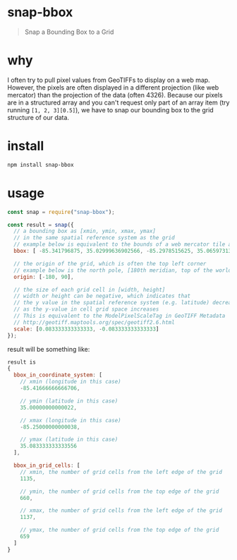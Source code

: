 # snap-bbox
> Snap a Bounding Box to a Grid

# why
I often try to pull pixel values from GeoTIFFs to display on a web map.
However, the pixels are often displayed in a different projection (like web mercator)
than the projection of the data (often 4326).
Because our pixels are in a structured array and you can't request only part of an array item (try running `[1, 2, 3][0.5]`), we have to snap our bounding box to the grid structure of our data.

# install
```bash
npm install snap-bbox
```

# usage
```js
const snap = require("snap-bbox");

const result = snap({
  // a bounding box as [xmin, ymin, xmax, ymax]
  // in the same spatial reference system as the grid
  // example below is equivalent to the bounds of a web mercator tile at x=2154, y=3243 and z=13
  bbox: [ -85.341796875, 35.02999636902566, -85.2978515625, 35.06597313798418 ],

  // the origin of the grid, which is often the top left corner
  // example below is the north pole, [180th meridian, top of the world]
  origin: [-180, 90],

  // the size of each grid cell in [width, height]
  // width or height can be negative, which indicates that
  // the y value in the spatial reference system (e.g. latitude) decreases
  // as the y-value in cell grid space increases
  // This is equivalent to the ModelPixelScaleTag in GeoTIFF Metadata
  // http://geotiff.maptools.org/spec/geotiff2.6.html
  scale: [0.083333333333333, -0.083333333333333]
});
```
result will be something like:
```js
result is
{
  bbox_in_coordinate_system: [
    // xmin (longitude in this case)
    -85.41666666666706,

    // ymin (latitude in this case)
    35.00000000000022,

    // xmax (longitude in this case)
    -85.25000000000038,

    // ymax (latitude in this case)
    35.083333333333556
  ],

  bbox_in_grid_cells: [
    // xmin, the number of grid cells from the left edge of the grid
    1135,

    // ymin, the number of grid cells from the top edge of the grid
    660,

    // xmax, the number of grid cells from the left edge of the grid
    1137,

    // ymax, the number of grid cells from the top edge of the grid
    659
  ]
}
```